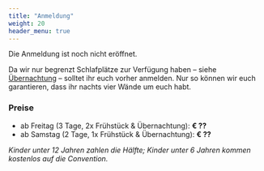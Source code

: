 ```yaml
---
title: "Anmeldung"
weight: 20
header_menu: true
---
```


Die Anmeldung ist noch nicht eröffnet.

Da wir nur begrenzt Schlafplätze zur Verfügung haben – siehe [Übernachtung](#übernachtung) – solltet ihr euch vorher anmelden. Nur so können wir euch garantieren, dass ihr nachts vier Wände um euch habt.

### Preise

- ab Freitag (3 Tage, 2x Frühstück & Übernachtung): **€ ??**
- ab Samstag (2 Tage, 1x Frühstück & Übernachtung): **€ ??**

_Kinder unter 12 Jahren zahlen die Hälfte; Kinder unter 6 Jahren kommen kostenlos auf die Convention._

